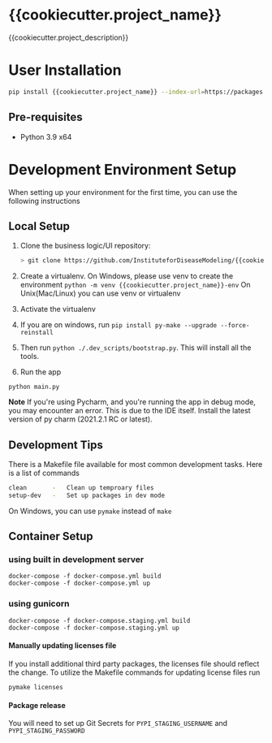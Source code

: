 # {{cookiecutter.project_name}}
{{cookiecutter.project_description}}

# User Installation

```bash
pip install {{cookiecutter.project_name}} --index-url=https://packages.idmod.org/api/pypi/pypi-production/simple
```

## Pre-requisites
- Python 3.9 x64


# Development Environment Setup

When setting up your environment for the first time, you can use the following instructions

## Local Setup
1) Clone the business logic/UI repository:
   ```bash
   > git clone https://github.com/InstituteforDiseaseModeling/{{cookiecutter.repository_name}}

2) Create a virtualenv. On Windows, please use venv to create the environment
   `python -m venv {{cookiecutter.project_name}}-env`
   On Unix(Mac/Linux) you can use venv or virtualenv
3) Activate the virtualenv

4) If you are on windows, run `pip install py-make --upgrade --force-reinstall`
5) Then run `python ./.dev_scripts/bootstrap.py`. This will install all the tools. 
6) Run the app 
```
python main.py
```
**Note** If you're using Pycharm, and you're running the app in debug mode, you may encounter an error. This is due to the IDE itself. 
Install the latest version of py charm (2021.2.1 RC or latest). 
## Development Tips

There is a Makefile file available for most common development tasks. Here is a list of commands
```bash
clean       -   Clean up temproary files
setup-dev   -   Set up packages in dev mode 
```
On Windows, you can use `pymake` instead of `make`

## Container Setup
### using built in development server
```
docker-compose -f docker-compose.yml build
docker-compose -f docker-compose.yml up
```

### using gunicorn
```
docker-compose -f docker-compose.staging.yml build
docker-compose -f docker-compose.staging.yml up
```

#### Manually updating licenses file
If you install additional third party packages, the licenses file should reflect the change. 
To utilize the Makefile commands for updating license files run  
```
pymake licenses
```

#### Package release
You will need to set up Git Secrets for `PYPI_STAGING_USERNAME` and `PYPI_STAGING_PASSWORD`
